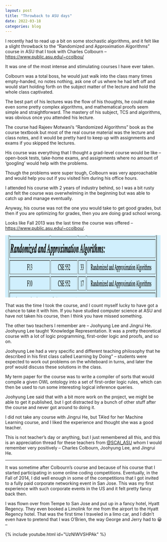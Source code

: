 ```yaml
---
layout: post
title: "Throwback to ASU days"
date: 2022-03-18
categories: blog
---
```


I recently had to read up a bit on some stochastic algorithms, and it felt like a slight throwback to the “Randomized and Approximation Algorithms” course in ASU that I took with Charles Colbourn – <a href="https://www.public.asu.edu/~ccolbou/" target="_blank">https://www.public.asu.edu/~ccolbou/</a>

It was one of the most intense and stimulating courses I have ever taken.

Colbourn was a total boss, he would just walk into the class many times empty-handed, no notes nothing, ask one of us where he had left off and would start holding forth on the subject matter of the lecture and hold the whole class captivated.

The best part of his lectures was the flow of his thoughts, he could make even some pretty complex algorithms, and mathematical proofs seem simple and straightforward. The mastery of his subject, TCS and algorithms, was obvious once you attended his lecture.

The course had Rajeev Motwani’s “Randomized Algorithms” book as the course textbook but most of the real course material was the lecture and class notes, and it would be pretty hard to keep up with assignments and exams if you skipped the lectures.

His course was everything that I thought a grad-level course would be like – open-book tests, take-home exams, and assignments where no amount of ‘googling’ would help with the problems.

Though the problems were super tough, Colbourn was very approachable and would help you out if you visited him during his office hours.

I attended his course with 2 years of industry behind, so I was a bit rusty and felt the course was overwhelming in the beginning but was able to catch up and manage eventually.

Anyway, his course was not the one you would take to get good grades, but then if you are optimizing for grades, then you are doing grad school wrong.

Looks like Fall 2013 was the last time the course was offered – <a href="https://www.public.asu.edu/~ccolbou/" target="_blank">https://www.public.asu.edu/~ccolbou/</a>.

<img src="/images/course.png" alt="rand-algo-course" style="height: 200px; width:500px;"/>

That was the time I took the course, and I count myself lucky to have got a chance to take it with him. If you have studied computer science at ASU and have not taken his course, then I think you have missed something.

The other two teachers I remember are – Joohyung Lee and Jingrui He. Joohyung Lee taught ‘Knowledge Representation. It was a pretty theoretical course with a lot of logic programming, first-order logic and proofs, and so on.

Joohyung Lee had a very specific and different teaching philosophy that he described in his first class called Learning by Doing” – students were expected to work out problems on the whiteboard in turns, and later the prof would discuss these solutions in the class.

My term paper for the course was to write a compiler of sorts that would compile a given OWL ontology into a set of first-order logic rules, which can then be used to run some interesting logical inference queries.

Joohyung Lee said that with a bit more work on the project, we might be able to get it published, but I got distracted by a bunch of other stuff after the course and never got around to doing it.

I did not take any course with Jingrui He, but TA’ed for her Machine Learning course, and I liked the experience and thought she was a good teacher.

This is not teacher’s day or anything, but I just remembered all this, and this is an appreciation thread for these teachers from <a href="https://mobile.twitter.com/scai_asu" target="_blank">@SCAI_ASU</a> whom I would remember very positively – Charles Colbourn, Joohyung Lee, and Jingrui He.

_______________________________

It was sometime after Colbourn’s course and because of his course that I started participating in some online coding competitions. Eventually, in the Fall of 2014, I did well enough in some of the competitions that I got invited to a fully paid corporate networking event in San Jose. This was my first experience with such corporate events in the US and it felt pretty fancy back then.

I was flown over from Tempe to San Jose and put up in a fancy hotel, Hyatt Regency. They even booked a Limolink for me from the airport to the Hyatt Regency hotel. That was the first time I traveled in a limo car, and I didn’t even have to pretend that I was O’Brien, the way George and Jerry had to &#128512; –

{% include youtube.html id="UzNIWVSHPAk" %}
